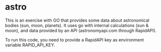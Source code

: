 # astro
This is an exercise with GO that provides some data about astronomical bodies (sun, moon, planets).
It uses go with internal calculations (sun & moon), and data provided by an API (astronomyapi.com through RapidAPI).

To run this code, you need to provide a RapidAPI key as environment variable RAPID_API_KEY.
